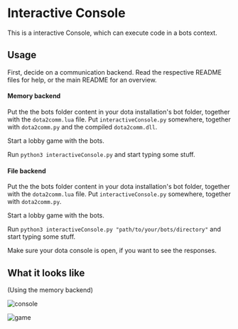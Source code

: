 # Interactive Console
This is a interactive Console, which can execute code in a bots context.

## Usage

First, decide on a communication backend. Read the respective README files for help, or the main README for an overview.

#### Memory backend

Put the the bots folder content in your dota installation's bot folder, together with the `dota2comm.lua` file.
Put `interactiveConsole.py` somewhere, together with `dota2comm.py` and the compiled `dota2comm.dll`.

Start a lobby game with the bots.

Run `python3 interactiveConsole.py` and start typing some stuff.

#### File backend

Put the the bots folder content in your dota installation's bot folder, together with the `dota2comm.lua` file.
Put `interactiveConsole.py` somewhere, together with `dota2comm.py`.

Start a lobby game with the bots.

Run `python3 interactiveConsole.py "path/to/your/bots/directory"` and start typing some stuff.

Make sure your dota console is open, if you want to see the responses.

## What it looks like

(Using the memory backend)

![console](../../images/console.png)

![game](../../images/dota_lina.jpg)
